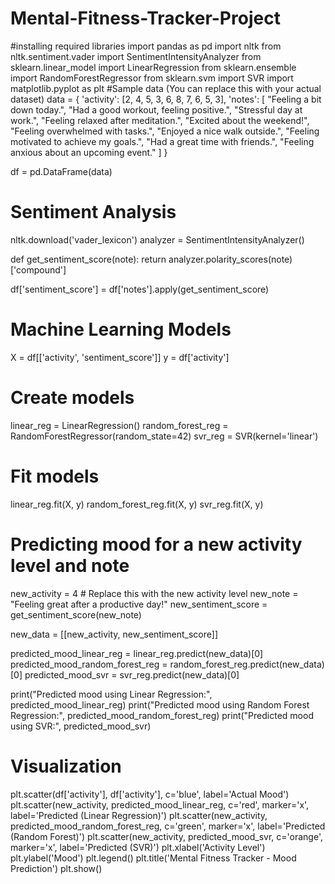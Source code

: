 # Mental-Fitness-Tracker-Project
#installing required libraries
import pandas as pd
import nltk
from nltk.sentiment.vader import SentimentIntensityAnalyzer
from sklearn.linear_model import LinearRegression
from sklearn.ensemble import RandomForestRegressor
from sklearn.svm import SVR
import matplotlib.pyplot as plt
#Sample data (You can replace this with your actual dataset)
data = {
    'activity': [2, 4, 5, 3, 6, 8, 7, 6, 5, 3],
    'notes': [
        "Feeling a bit down today.",
        "Had a good workout, feeling positive.",
        "Stressful day at work.",
        "Feeling relaxed after meditation.",
        "Excited about the weekend!",
        "Feeling overwhelmed with tasks.",
        "Enjoyed a nice walk outside.",
        "Feeling motivated to achieve my goals.",
        "Had a great time with friends.",
        "Feeling anxious about an upcoming event."
    ]
}

df = pd.DataFrame(data)
# Sentiment Analysis
nltk.download('vader_lexicon')
analyzer = SentimentIntensityAnalyzer()

def get_sentiment_score(note):
    return analyzer.polarity_scores(note)['compound']

df['sentiment_score'] = df['notes'].apply(get_sentiment_score)

# Machine Learning Models
X = df[['activity', 'sentiment_score']]
y = df['activity']

# Create models
linear_reg = LinearRegression()
random_forest_reg = RandomForestRegressor(random_state=42)
svr_reg = SVR(kernel='linear')

# Fit models
linear_reg.fit(X, y)
random_forest_reg.fit(X, y)
svr_reg.fit(X, y)

# Predicting mood for a new activity level and note
new_activity = 4  # Replace this with the new activity level
new_note = "Feeling great after a productive day!"
new_sentiment_score = get_sentiment_score(new_note)

new_data = [[new_activity, new_sentiment_score]]

predicted_mood_linear_reg = linear_reg.predict(new_data)[0]
predicted_mood_random_forest_reg = random_forest_reg.predict(new_data)[0]
predicted_mood_svr = svr_reg.predict(new_data)[0]

print("Predicted mood using Linear Regression:", predicted_mood_linear_reg)
print("Predicted mood using Random Forest Regression:", predicted_mood_random_forest_reg)
print("Predicted mood using SVR:", predicted_mood_svr)

# Visualization
plt.scatter(df['activity'], df['activity'], c='blue', label='Actual Mood')
plt.scatter(new_activity, predicted_mood_linear_reg, c='red', marker='x', label='Predicted (Linear Regression)')
plt.scatter(new_activity, predicted_mood_random_forest_reg, c='green', marker='x', label='Predicted (Random Forest)')
plt.scatter(new_activity, predicted_mood_svr, c='orange', marker='x', label='Predicted (SVR)')
plt.xlabel('Activity Level')
plt.ylabel('Mood')
plt.legend()
plt.title('Mental Fitness Tracker - Mood Prediction')
plt.show()

